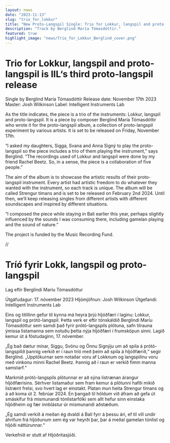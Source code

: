 ```yaml
---
layout: news
date: "2023-11-13"
slug: "trio_for_lokkur"
title: "New Proto-Langspil Single: Trio for Lokkur, langspil and proto-langspil"
description: "Track by Berglind María Tómasdóttir."
featured: true
highlight_image: "news/Trio_for_Lokkur_Berglind_cover.png"
---
```


<script>
import CaptionedImage from "../../components/Images/CaptionedImage.svelte"
</script>

<CaptionedImage
src="news/Trio_for_Lokkur_Berglind_cover.png"
alt="Colorful Art Work for a single, shape of two young girls and a string instrument"
caption="Trio for Lokkur, langspil and proto-langspil by Berglind María Tómasdóttir"
/>

# Trio for Lokkur, langspil and proto-langspil is IIL‘s third proto-langspil release

Single by Berglind María Tómasdóttir
Release date: November 17th 2023
Master: Josh Wilkinson
Label: Intelligent Instruments Lab

As the title indicates, the piece is a trio of the instruments: Lokkur, langspil and proto-langspil. It is a piece by composer Berglind María Tómasdóttir who wrote it for the proto-langspil album, a collection of proto-langspil experiment by various artists. It is set to be released on Friday, November 17th. 

“I asked my daughters, Sigga, Svana and Anna Signý to play the proto-langspil so the piece includes a trio of them playing the instrument,” says Berglind. “The recordings used of Lokkur and langspil were done by my friend Rachel Beetz. So, in a sense, the piece is a collaboration of five people.” 

The aim of the album is to showcase the artistic results of their proto-langspil instrument. Every artist had artistic freedom to do whatever they wanted with the instrument, so each track is unique. The album will be called Strengur tímans and is set to be released on February 2nd 2024. Until then, we’ll keep releasing singles from different artists with different soundscapes and inspired by different situations.  

“I composed the piece while staying in Bali earlier this year, perhaps slightly influenced by the sounds I was consuming there, including gamelan playing and the sound of nature.”

The project is funded by the Music Recording Fund.

//

<CaptionedImage
src="news/berglindmaria-.jpg"
alt="Woman sitting outside in front of a stone wall"
caption="Berglind María Tómasdóttir"
/>

# Tríó fyrir Lokk, langspil og proto-langspil
Lag eftir Berglindi Maríu Tómasdóttur

Útgáfudagur: 17. nóvember 2023
Hljómjöfnun: Josh Wilkinson
Útgefandi: Intelligent Instruments Lab

Eins og titillinn gefur til kynna má heyra þrjú hljóðfæri í laginu: Lokkur, langspil og prótó-langspil. Þetta verk er eftir tónskáldið Berglindi Maríu Tómasdóttur sem samdi það fyrir prótó-langspils plötuna, safn tilrauna ýmissa listamanna sem notuðu þetta nýja hljóðfæri í frumsköpun sinni. Lagið kemur út á föstudaginn, 17. nóvember.

„Ég bað dætur mínar, Siggu, Svönu og Önnu Signýju um að spila á prótó-langspilið þannig verkið er í raun tríó með þeim að spila á hljóðfærið,“ segir Berglind. „Upptökurnar sem notaðar voru af Lokknum og langspilinu voru með vinkonu minni Rachel Beetz. Þannig að í raun er verkið fimm manna samstarf.“

Markmið prótó-langspils plötunnar er að sýna listrænan árangur hljóðfærisins. Sérhver listamaður sem fram kemur á plötunni hafði mikið listrænt frelsi, svo hvert lag er einstakt. Platan mun heita Strengur tímans og á að koma út 2. febrúar 2024. En þangað til höldum við áfram að gefa út smáskífur frá mismunandi tónlistarfólki sem allt hefur sinn einstaka hljóðheim og fær innblástur úr mismunandi aðstæðum.

„Ég samdi verkið á meðan ég dvaldi á Balí fyrr á þessu ári, ef til vill undir áhrifum frá hljóðunum sem ég var heyrði þar, þar á meðal gamelan tónlist og hljóði náttúrunnar.“

Verkefnið er stutt af Hljóðritasjóði.
